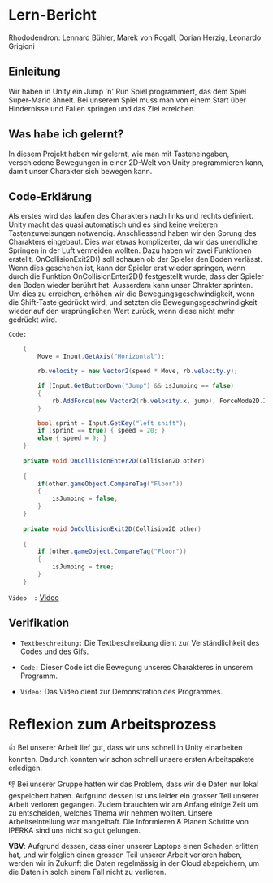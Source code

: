 

# Lern-Bericht
Rhododendron:
Lennard Bühler, Marek von Rogall, Dorian Herzig, Leonardo Grigioni

## Einleitung

Wir haben in Unity ein Jump 'n' Run Spiel programmiert, das dem Spiel Super-Mario ähnelt. Bei unserem Spiel muss man von einem Start über Hindernisse und Fallen springen und das Ziel erreichen.

## Was habe ich gelernt?

In diesem Projekt haben wir gelernt, wie man mit Tasteneingaben, verschiedene Bewegungen in einer 2D-Welt von Unity programmieren kann, damit unser Charakter sich bewegen kann.

## Code-Erklärung

Als erstes wird das laufen des Charakters nach links und rechts definiert. Unity macht das quasi automatisch und es sind keine weiteren Tastenzuweisungen notwendig.
Anschliessend haben wir den Sprung des Charakters eingebaut. Dies war etwas komplizerter, da wir das unendliche Springen in der Luft vermeiden wollten.
Dazu haben wir zwei Funktionen erstellt. OnCollisionExit2D() soll schauen ob der Spieler den Boden verlässt. Wenn dies geschehen ist, kann der Spieler erst wieder springen, wenn durch die Funktion OnCollisionEnter2D() festgestellt wurde, dass der Spieler den Boden wieder berührt hat.
Ausserdem kann unser Chrakter sprinten. Um dies zu erreichen, erhöhen wir die Bewegungsgeschwindigkeit, wenn die Shift-Taste gedrückt wird, und setzten die Bewegungsgeschwindigkeit wieder auf den ursprünglichen Wert zurück, wenn diese nicht mehr gedrückt wird.

`Code:`

``` C#
    {
        Move = Input.GetAxis("Horizontal");

        rb.velocity = new Vector2(speed * Move, rb.velocity.y);

        if (Input.GetButtonDown("Jump") && isJumping == false)
        {
            rb.AddForce(new Vector2(rb.velocity.x, jump), ForceMode2D.Impulse);
        }

        bool sprint = Input.GetKey("left shift");
        if (sprint == true) { speed = 20; }
        else { speed = 9; }
    }
    
    private void OnCollisionEnter2D(Collision2D other)
    
    {
        if(other.gameObject.CompareTag("Floor"))
        {
            isJumping = false;
        }
    }
    
    private void OnCollisionExit2D(Collision2D other)
    
    {
        if (other.gameObject.CompareTag("Floor"))
        {
            isJumping = true;
        }
    }
```

`Video  :`
[Video](LA1500-Video.mp4)

## Verifikation
* `Textbeschreibung:` Die Textbeschreibung dient zur Verständlichkeit des Codes und des Gifs.

* `Code:` Dieser Code ist die Bewegung unseres Charakteres in unserem Programm.

* `Video:` Das Video dient zur Demonstration des Programmes.

# Reflexion zum Arbeitsprozess

👍 Bei unserer Arbeit lief gut, dass wir uns schnell in Unity einarbeiten konnten. Dadurch konnten wir schon schnell unsere ersten Arbeitspakete erledigen.

👎 Bei unserer Gruppe hatten wir das Problem, dass wir die Daten nur lokal gespeichert haben. Aufgrund dessen ist uns leider ein grosser Teil unserer Arbeit verloren gegangen. Zudem brauchten wir am Anfang einige Zeit um zu entscheiden, welches Thema wir nehmen wollten. Unsere Arbeitseinteilung war mangelhaft. Die Informieren & Planen Schritte von IPERKA sind uns nicht so gut gelungen.

**VBV**: 
Aufgrund dessen, dass einer unserer Laptops einen Schaden erlitten hat, und wir folglich einen grossen Teil unserer Arbeit verloren haben, werden wir in Zukunft die Daten regelmässig in der Cloud abspeichern, um die Daten in solch einem Fall nicht zu verlieren.
